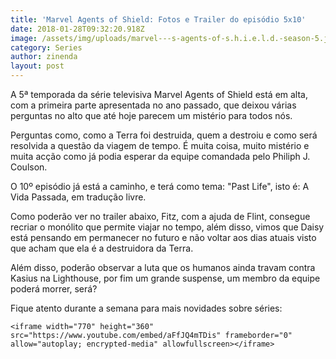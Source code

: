 ```yaml
---
title: 'Marvel Agents of Shield: Fotos e Trailer do episódio 5x10'
date: 2018-01-28T09:32:20.918Z
image: /assets/img/uploads/marvel---s-agents-of-s.h.i.e.l.d.-season-5.jpg
category: Series
author: zinenda
layout: post
---
```

A 5ª temporada da série televisiva Marvel Agents of Shield está em alta, com a primeira parte apresentada no ano passado, que deixou várias perguntas no alto que até hoje parecem um mistério para todos nós.

Perguntas como, como a Terra foi destruida, quem a destroiu e como será resolvida a questão da viagem de tempo. É muita coisa, muito mistério e muita acção como já podia esperar da equipe comandada pelo Philiph J. Coulson.

O 10º episódio já está a caminho, e terá como tema: "Past Life", isto é: A Vida Passada, em tradução livre.

Como poderão ver no trailer abaixo, Fitz, com a ajuda de Flint, consegue recriar o monólito que permite viajar no tempo, além disso, vimos que Daisy está pensando em permanecer no futuro e não voltar aos dias atuais visto que acham que ela é a destruidora da Terra.

Além disso, poderão observar a luta que os humanos ainda travam contra Kasius na Lighthouse, por fim um grande suspense, um membro da equipe poderá morrer, será?

Fique atento durante a semana para mais novidades sobre séries:

```
<iframe width="770" height="360" src="https://www.youtube.com/embed/aFfJQ4mTDis" frameborder="0" allow="autoplay; encrypted-media" allowfullscreen></iframe>
```
